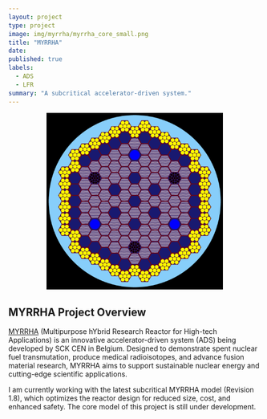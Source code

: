 ```yaml
---
layout: project
type: project
image: img/myrrha/myrrha_core_small.png
title: "MYRRHA"
date: 
published: true
labels:
  - ADS
  - LFR
summary: "A subcritical accelerator-driven system."
---
```


<div align="center">
  <img src="../img/myrrha/myrrha_core.png" width="70%">
</div>

## MYRRHA Project Overview
[MYRRHA](https://esfr-smart.eu/wp-content/uploads/2021/04/S51_2_Didier_De_Bruyn_The_MYRRHA_Project_ESFR_SMART_Summer_School_V3.pdf) (Multipurpose hYbrid Research Reactor for High-tech Applications) is an innovative accelerator-driven system (ADS) being developed by SCK CEN in Belgium. Designed to demonstrate spent nuclear fuel transmutation, produce medical radioisotopes, and advance fusion material research, MYRRHA aims to support sustainable nuclear energy and cutting-edge scientific applications.

I am currently working with the latest subcritical MYRRHA model (Revision 1.8), which optimizes the reactor design for reduced size, cost, and enhanced safety. The core model of this project is still under development.

